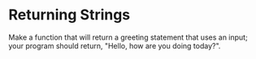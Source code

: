 # Returning Strings

Make a function that will return a greeting statement that uses an input; your program should return, "Hello, <name> how are you doing today?".
